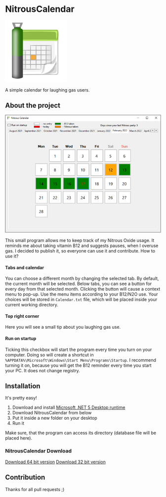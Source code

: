 # NitrousCalendar
<img src="https://github.com/Balonowy/NitrousCalendar/raw/master/Assets/NitrousCalendar.png?raw=true" alt="Project icon" width="200"/>
 
A simple calendar for laughing gas users.

## About the project

![Screenshot](https://raw.githubusercontent.com/Balonowy/NitrousCalendar/master/Assets/screenshot-en.PNG)

This small program allows me to keep track of my Nitrous Oxide usage. It reminds me about taking vitamin B12 and suggests pauses, when I overuse gas. I decided to publish it, so everyone can use it and contribute. How to use it?

#### Tabs and calendar
You can choose a different month by changing the selected tab. By default, the current month will be selected. Below tabs, you can see a button for every day from that selected month. Clicking the button will cause a context menu to pop-up. Use the menu items according to your B12/N2O use. Your choices will be stored in `Calendar.txt` file, which will be placed inside your current working directory.

#### Top right corner
Here you will see a small tip about you laughing gas use.

#### Run on startup
Ticking this checkbox will start the program every time you turn on your computer. Doing so will create a shortcut in `%APPDATA%\Microsoft\Windows\Start Menu\Programs\Startup`. I recommend turning it on, because you will get the B12 reminder every time you start your PC. It does not change registry.

## Installation

It's pretty easy!

 1. Download and install [Microsoft .NET 5 Desktop runtime](https://dotnet.microsoft.com/download/dotnet/5.0)
 2. Download NitrousCalendar from below
 3. Put it inside a new folder on your desktop
 4. Run it

Make sure, that the program can access its directory (database file will be placed here).

### NitrousCalendar Download

[Download 64 bit version](https://github.com/Balonowy/NitrousCalendar/releases/download/1.0/NitrousCalendar.x64.exe)
[Download 32 bit version](https://github.com/Balonowy/NitrousCalendar/releases/download/1.0/NitrousCalendar.x86.exe)

## Contribution

Thanks for all pull requests ;)